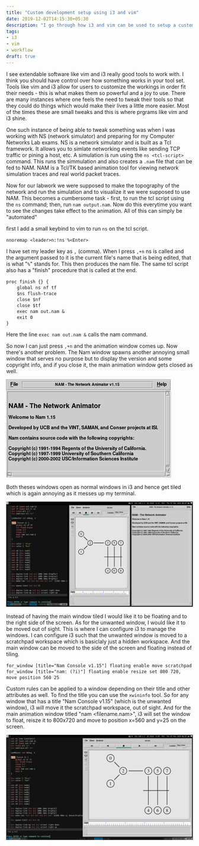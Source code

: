 ```yaml
---
title: "Custom development setup using i3 and vim"
date: 2019-12-02T14:15:30+05:30
description: "I go through how i3 and vim can be used to setup a custom workspace for working with NS (network simulator) and Nam (network animator)"
tags:
- i3
- vim
- workflow
draft: true
---
```


I see extendable software like vim and i3 really good tools to work with. I
think you should have control over how something works in your tool set. Tools
like vim and i3 allow for users to customize the workings in order fit their
needs - this is what makes them so powerful and a joy to use. There are many
instances where one feels the need to tweak their tools so that they could do
things which would make their lives a little more easier. Most of the times
these are small tweaks and this is where prgrams like vim and i3 shine.

One such instance of being able to tweak something was when I was working with
NS (network simulator) and preparing for my Computer Networks Lab exams. NS is
a network simulator and is built as a Tcl framework. It allows you to simlate
networking events like sending TCP traffic or pining a host, etc. A simulation
is run using the `ns <tcl-script>` command. This runs the simmulation and also
creates a `.nam` file that can be fed to NAM.  NAM is a Tcl/TK based animation
tool for viewing network simulation traces and real world packet traces.

Now for our labwork we were supposed to make the topography of the network and
run the simulation and to visualize it we were supposed to use NAM. This
becomes a cumbersome task - first, to run the tcl script using the `ns`
command; then, run `nam output.nam`. Now do this everytime you want to see the
changes take effect to the animation. All of this can simply be "automated"

first I add a small keybind to vim to run `ns` on the tcl script.

```
nnoremap <leader>n:!ns %<Enter>
```

I have set my leader key as `,` (comma). When I press `,+n` ns is called and
the argument passed to it is the current file's name that is being edited, that
is what "`%`" stands for. This then produces the nam file. The same tcl script
also has a "finish" procedure that is called at the end.

```
proc finish {} {
    global ns nf tf
    $ns flush-trace
    close $nf
    close $tf
    exec nam out.nam &
    exit 0
}
```

Here the line `exec nam out.nam &` calls the nam command.

So now I can just press `,+n` and the animation window comes up.  Now there's
another problem. The Nam window spawns another annoying small window that
serves no purpose but to display the version and some copyright info, and if
you close it, the main animation window gets closed as well.

![Annoying nam window](annoying-window.png)

Both theses windows open as normal windows in i3 and hence get tiled which is
again annoying as it messes up my terminal.

![Before configuring i3](before-configuring.png)

Instead of having the main window
tiled I would like it to be floating and to the right side of the screen. As
for the unwanted window, I would like it to be moved out of sight. This is
where I can configure i3 to manage the windows. I can configure i3 such
that the unwanted window is moved to a scratchpad workspace which is
basiclaly just a hidden workspace. And the main window can be moved to the
side of the screen and floating instead of tiling.

```
for_window [title="Nam Console v1.15"] floating enable move scratchpad
for_window [title="nam: (?i)"] floating enable resize set 800 720, move position 560 25
```

Custom rules can be applied to a window depending on their title and other
attributes as well. To find the title you can use the `xwininfo` tool. So for
any window that has a title "Nam Console v1.15" (which is the unwanted window),
i3 will move it the scratchpad workspace, out of sight. And for the main
animation window titled "nam <filename.nam>", i3 will set the window to float,
reisze it to 800x720 and move to position x=560 and y=25 on the screen.

![After configuring i3](after-configuring.png)

